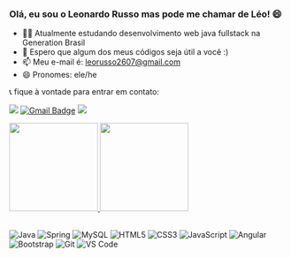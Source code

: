 ### Olá, eu sou o Leonardo Russo mas pode me chamar de Léo! 😄

- 👨‍💻 Atualmente estudando desenvolvimento web java fullstack na Generation Brasil
- 🤝 Espero que algum dos meus códigos seja útil a você :)
- 📫 Meu e-mail é: leorusso2607@gmail.com
- 😄 Pronomes: ele/he

📞 fique à vontade para entrar em contato:

 <div> 
 
  <a href="https://www.linkedin.com/in/leonardogabri/" target="_blank"><img src="https://img.shields.io/badge/-LinkedIn-%230077B5?style=for-the-badge&logo=linkedin&logoColor=white" target="_blank"></a>
 [![Gmail Badge](https://img.shields.io/badge/-leorusso2607@gmail.com-c14438?style=flat-square&logo=Gmail&logoColor=white&link=mailto:leorusso2607@gmail.com)](mailto:laroreis3@gmail.com)
  <a href="http://wa.me/5515998248005" target="_blank"><img src="https://img.shields.io/badge/WhatsApp-25D366?style=for-the-badge&logo=whatsapp&logoColor=white" target="_blank"></a>
</div>
<div>
  <a href="https://github.com/leorusso2300/leorusso2300">
  <img height="160em" src="https://github-readme-stats.vercel.app/api/top-langs/?username=leorusso2300&layout=compact&langs_count=7&theme=dark&title_color=4b7457&border_color=4b7457&bg_color=000000"/> 
    <img height="160em" src="https://github-readme-stats.vercel.app/api?username=leorusso2300&show_icons=true&theme=dark&title_color=4b7457&border_color=4b7457&bg_color=000000&include_all_commits=true&count_private=true"/>
 </a>
</div>
<br>

 ![Java](https://img.shields.io/badge/Java-ED8B00?style=for-the-badge&logo=java&logoColor=white)
 ![Spring](https://img.shields.io/badge/Spring-6DB33F?style=for-the-badge&logo=spring&logoColor=white)
 ![MySQL](https://img.shields.io/badge/MySQL-00000F?style=for-the-badge&logo=mysql&logoColor=white)
 ![HTML5](https://img.shields.io/badge/html5%20-%23E34F26.svg?&style=for-the-badge&logo=html5&logoColor=white)
 ![CSS3](https://img.shields.io/badge/css3%20-%231572B6.svg?&style=for-the-badge&logo=css3&logoColor=white)
 ![JavaScript](https://img.shields.io/badge/JavaScript-F7DF1E?style=for-the-badge&logo=javascript&logoColor=black)
 ![Angular](https://img.shields.io/badge/-Angular-DD0031?&style=for-the-badge&logo=angular&logoColor=white)
 ![Bootstrap](https://img.shields.io/badge/-Bootstrap-563D7C?&style=for-the-badge&logo=bootstrap&logoColor=white)
 ![Git](https://img.shields.io/badge/git%20-%23F05033.svg?&style=for-the-badge&logo=git&logoColor=white)
 ![VS Code](https://img.shields.io/badge/-VSCode-007ACC?&style=for-the-badge&logo=visual-studio-code&logoColor=white)
